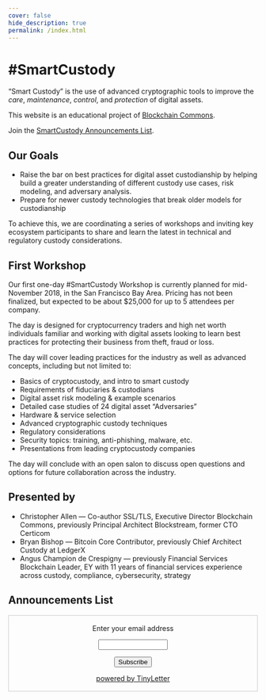 ```yaml
---
cover: false
hide_description: true
permalink: /index.html
---
```


# #SmartCustody

“Smart Custody” is the use of advanced cryptographic tools to improve the *care*, *maintenance*, *control*, and *protection* of digital assets.

This website is an educational project of [Blockchain Commons](https://www.BlockchainCommons.com).

Join the [SmartCustody Announcements List](https://tinyletter.com/SmartCustody).

## Our Goals

* Raise the bar on best practices for digital asset custodianship by helping build a greater understanding of different custody use cases, risk modeling, and adversary analysis.
* Prepare for newer custody technologies that break older models for custodianship

To achieve this, we are coordinating a series of workshops and inviting key ecosystem participants to share and learn the latest in technical and regulatory custody considerations.

## First Workshop

Our first one-day #SmartCustody Workshop is currently planned for mid-November 2018, in the San Francisco Bay Area. Pricing has not been finalized, but expected to be about $25,000 for up to 5 attendees per company.

The day is designed for cryptocurrency traders and high net worth individuals familiar and working with digital assets looking to learn best practices for protecting their business from theft, fraud or loss.

The day will cover leading practices for the industry as well as advanced concepts, including but not limited to:
* Basics of cryptocustody, and intro to smart custody
* Requirements of fiduciaries & custodians
* Digital asset risk modeling & example scenarios
* Detailed case studies of 24 digital asset “Adversaries”
* Hardware & service selection
* Advanced cryptographic custody techniques
* Regulatory considerations
* Security topics: training, anti-phishing, malware, etc.
* Presentations from leading cryptocustody companies

The day will conclude with an open salon to discuss open questions and options for future collaboration across the industry.

## Presented by

* Christopher Allen — Co-author SSL/TLS, Executive Director Blockchain Commons, previously Principal Architect Blockstream, former CTO Certicom
* Bryan Bishop — Bitcoin Core Contributor, previously Chief Architect Custody at LedgerX
* Angus Champion de Crespigny — previously Financial Services Blockchain Leader, EY with 11 years of financial services experience across custody, compliance, cybersecurity, strategy

## Announcements List

<form style="border:1px solid #ccc;padding:3px;text-align:center;" action="https://tinyletter.com/SmartCustody" method="post" target="popupwindow" onsubmit="window.open('https://tinyletter.com/SmartCustody', 'popupwindow', 'scrollbars=yes,width=800,height=600');return true"><p><label for="tlemail">Enter your email address</label></p><p><input type="text" style="width:140px" name="email" id="tlemail" /></p><input type="hidden" value="1" name="embed"/><input type="submit" value="Subscribe" /><p><a href="https://tinyletter.com" target="_blank">powered by TinyLetter</a></p></form>
